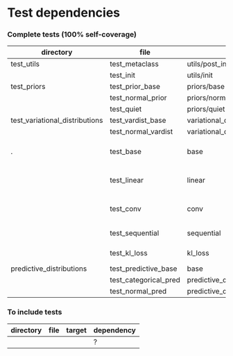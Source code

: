 # Test dependencies

### Complete tests (100% self-coverage)

| directory                      | file                  | target                               | dependency                                         |
|--------------------------------|-----------------------|--------------------------------------|----------------------------------------------------|
| test_utils                     | test_metaclass        | utils/post_init_metaclass            | None                                               |
|                                | test_init             | utils/init                           | None                                               |
| test_priors                    | test_prior_base       | priors/base                          | test_metaclass                                     |
|                                | test_normal_prior     | priors/normal                        | test_prior_base                                    |
|                                | test_quiet            | priors/quiet                         | test_prior_base                                    |
| test_variational_distributions | test_vardist_base     | variational_distributions/base       | test_metaclass                                     |
|                                | test_normal_vardist   | variational_distributions/normal     | test_vardist_base                                  |
| .                              | test_base             | base                                 | test_prior_base; test_vardist_base; test_metaclass |
|                                | test_linear           | linear                               | test_normal_prior; test_normal_vardist; test_base  |
|                                | test_conv             | conv                                 | test_normal_prior; test_normal_vardist; test_base  |
|                                | test_sequential       | sequential                           | test_linear; test_base                             |
|                                | test_kl_loss          | kl_loss                              | test_normal_pred; test_predictive_base             |
| predictive_distributions       | test_predictive_base  | base                                 | test_meta                                          |
|                                | test_categorical_pred | predictive_distributions/categorical | test_predictive_base                               |
|                                | test_normal_pred      | predictive_distributions/normal      | test_predicitve_base                               |

### To include tests

| directory   | file       | target       | dependency      |
|-------------|------------|--------------|-----------------|
|             |            |              | ?               |
